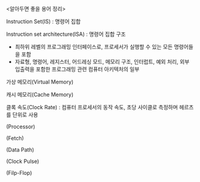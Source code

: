 <알아두면 좋을 용어 정리>

Instruction Set(IS) : 명령어 집합

Instruction set architecture(ISA) : 명령어 집합 구조
- 최하위 레벨의 프로그래밍 인터페이스로, 프로세서가 실행할 수 있는 모든 명령어들을 포함
- 자료형, 명령어, 레지스터, 어드레싱 모드, 메모리 구조, 인터럽트, 예외 처리, 외부 입출력을 포함한 프로그래밍 관련 컴퓨터 아키텍처의 일부

가상 메모리(Virtual Memory)


캐시 메모리(Cache Memory)


클록 속도(Clock Rate) : 컴퓨터 프로세서의 동작 속도, 초당 사이클로 측정하며 헤르츠를 단위로 사용


(Processor)


(Fetch)


(Data Path)


(Clock Pulse)


(Filp-Flop)

